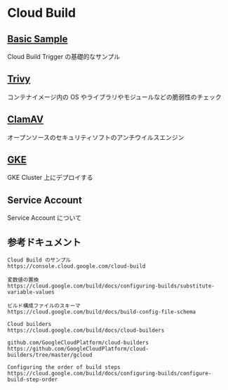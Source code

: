 # Cloud Build

## [Basic Sample](./basic-sample)

Cloud Build Trigger の基礎的なサンプル

## [Trivy](./trivy)

コンテナイメージ内の OS やライブラリやモジュールなどの脆弱性のチェック

## [ClamAV](./clamav)

オープンソースのセキュリティソフトのアンチウイルスエンジン

## [GKE](../kubernetes/builds)

GKE Cluster 上にデプロイする

## Service Account

Service Account について

## 参考ドキュメント

```
Cloud Build のサンプル
https://console.cloud.google.com/cloud-build
```
```
変数値の置換
https://cloud.google.com/build/docs/configuring-builds/substitute-variable-values
```
```
ビルド構成ファイルのスキーマ
https://cloud.google.com/build/docs/build-config-file-schema
```
```
Cloud builders
https://cloud.google.com/build/docs/cloud-builders
```
```
github.com/GoogleCloudPlatform/cloud-builders
https://github.com/GoogleCloudPlatform/cloud-builders/tree/master/gcloud
```
```
Configuring the order of build steps
https://cloud.google.com/build/docs/configuring-builds/configure-build-step-order
```
